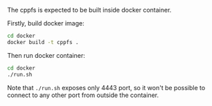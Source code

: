 The cppfs is expected to be built inside docker container.

Firstly, build docker image:
```bash
cd docker
docker build -t cppfs .
```

Then run docker container:
```bash
cd docker
./run.sh
```
Note that `./run.sh` exposes only 4443 port, so it won't be possible to connect to any other port from outside the container.
